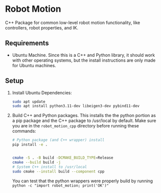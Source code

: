 # Robot Motion
C++ Package for common low-level robot motion functionality, like controllers, robot properties, and IK.

## Requirements
* Ubuntu Machine. Since this is a C++ and Python library, it should work with other operating systems, but the install instructions are only made for Ubuntu machines.

## Setup
1. Install Ubuntu Dependencies:
    ```bash
    sudo apt update
    sudo apt install python3.11-dev libeigen3-dev pybind11-dev
    ```

2. Build C++ and Python packages. This installs the the python portion as a pip package and the C++ package to /usr/local by default. Make sure you are in the `robot_motion_cpp` directory before running these commands:

    ```bash
    # Python package (and C++ wrapper) install
    pip install -e .        
    
    
    cmake -S . -B build -DCMAKE_BUILD_TYPE=Release
    cmake --build build -j
    # System C++ install to /usr/local
    sudo cmake --install build --component cpp   
    ```


    You can test that the python wrappers were properly build by running `python -c "import robot_motion; print('OK')"`



